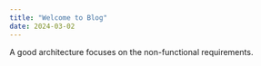 ```yaml
---
title: "Welcome to Blog"
date: 2024-03-02
---
```


A good architecture focuses on the non-functional requirements.

